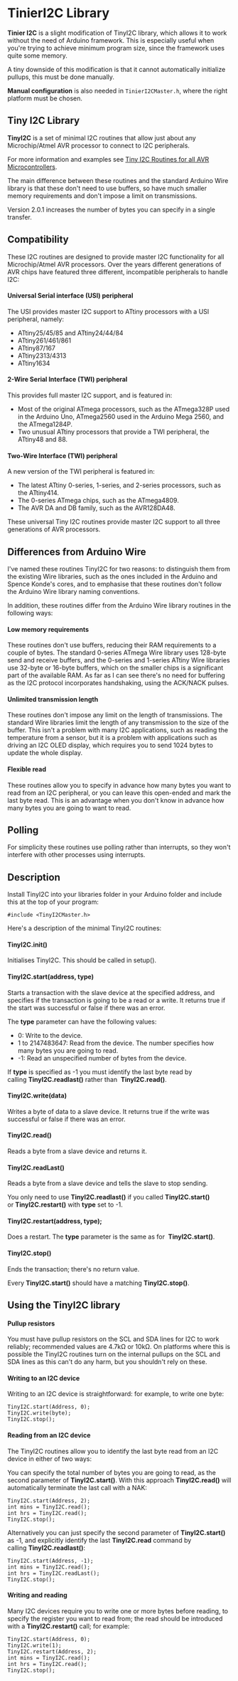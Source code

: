 # TinierI2C Library

**Tinier I2C** is a slight modification of TinyI2C library, which allows it to work without the need of Arduino framework.
This is especially useful when you're trying to achieve minimum program size, since the framework uses quite some memory.

A tiny downside of this modification is that it cannot automatically initialize pullups, this must be done manually.

**Manual configuration** is also needed in `TinierI2CMaster.h`, where the right platform must be chosen.

## Tiny I2C Library

**TinyI2C** is a set of minimal I2C routines that allow just about any Microchip/Atmel AVR processor to connect to I2C peripherals.

For more information and examples see [Tiny I2C Routines for all AVR Microcontrollers](http://www.technoblogy.com/show?3UF0).

The main difference between these routines and the standard Arduino Wire library is that these don't need to use buffers, so have much smaller memory requirements and don't impose a limit on transmissions.

Version 2.0.1 increases the number of bytes you can specify in a single transfer.

## Compatibility
These I2C routines are designed to provide master I2C functionality for all Microchip/Atmel AVR processors. Over the years different generations of AVR chips have featured three different, incompatible peripherals to handle I2C:

#### Universal Serial interface (USI) peripheral

The USI provides master I2C support to ATtiny processors with a USI peripheral, namely:

* ATtiny25/45/85 and ATtiny24/44/84
* ATtiny261/461/861
* ATtiny87/167
* ATtiny2313/4313
* ATtiny1634


#### 2-Wire Serial Interface (TWI) peripheral

This provides full master I2C support, and is featured in:

* Most of the original ATmega processors, such as the ATmega328P used in the Arduino Uno, ATmega2560 used in the Arduino Mega 2560, and the ATmega1284P.
* Two unusual ATtiny processors that provide a TWI peripheral, the ATtiny48 and 88.

#### Two-Wire Interface (TWI) peripheral

A new version of the TWI peripheral is featured in:

* The latest ATtiny 0-series, 1-series, and 2-series processors, such as the ATtiny414.
* The 0-series ATmega chips, such as the ATmega4809.
* The AVR DA and DB family, such as the AVR128DA48.

These universal Tiny I2C routines provide master I2C support to all three generations of AVR processors.

## Differences from Arduino Wire

I've named these routines TinyI2C for two reasons: to distinguish them from the existing Wire libraries, such as the ones included in the Arduino and Spence Konde's cores, and to emphasise that these routines don't follow the Arduino Wire library naming conventions.

In addition, these routines differ from the Arduino Wire library routines in the following ways:

#### Low memory requirements

These routines don't use buffers, reducing their RAM requirements to a couple of bytes. The standard 0-series ATmega Wire library uses 128-byte send and receive buffers, and the 0-series and 1-series ATtiny Wire libraries use 32-byte or 16-byte buffers, which on the smaller chips is a significant part of the available RAM. As far as I can see there's no need for buffering as the I2C protocol incorporates handshaking, using the ACK/NACK pulses.

#### Unlimited transmission length

These routines don't impose any limit on the length of transmissions. The standard Wire libraries limit the length of any transmission to the size of the buffer. This isn't a problem with many I2C applications, such as reading the temperature from a sensor, but it is a problem with applications such as driving an I2C OLED display, which requires you to send 1024 bytes to update the whole display.

#### Flexible read

These routines allow you to specify in advance how many bytes you want to read from an I2C peripheral, or you can leave this open-ended and mark the last byte read. This is an advantage when you don't know in advance how many bytes you are going to want to read.

## Polling

For simplicity these routines use polling rather than interrupts, so they won't interfere with other processes using interrupts.

## Description

Install TinyI2C into your libraries folder in your Arduino folder and include this at the top of your program:

    #include <TinyI2CMaster.h>

Here's a description of the minimal TinyI2C routines:

#### TinyI2C.init()

Initialises TinyI2C. This should be called in setup().

#### TinyI2C.start(address, type)

Starts a transaction with the slave device at the specified address, and specifies if the transaction is going to be a read or a write. It returns true if the start was successful or false if there was an error.

The **type** parameter can have the following values:

* 0: Write to the device.
* 1 to 2147483647: Read from the device. The number specifies how many bytes you are going to read.
* -1: Read an unspecified number of bytes from the device.

If **type** is specified as -1 you must identify the last byte read by calling **TinyI2C.readlast()** rather than  **TinyI2C.read()**.

#### TinyI2C.write(data)

Writes a byte of data to a slave device. It returns true if the write was successful or false if there was an error.

#### TinyI2C.read()

Reads a byte from a slave device and returns it.

#### TinyI2C.readLast()

Reads a byte from a slave device and tells the slave to stop sending.

You only need to use **TinyI2C.readlast()** if you called **TinyI2C.start()** or **TinyI2C.restart()** with **type** set to -1.

#### TinyI2C.restart(address, type);

Does a restart. The **type** parameter is the same as for  **TinyI2C.start()**.

#### TinyI2C.stop()

Ends the transaction; there's no return value.

Every **TinyI2C.start()** should have a matching  **TinyI2C.stop()**.

## Using the TinyI2C library

#### Pullup resistors

You must have pullup resistors on the SCL and SDA lines for I2C to work reliably; recommended values are 4.7kΩ or 10kΩ. On platforms where this is possible the TinyI2C routines turn on the internal pullups on the SCL and SDA lines as this can't do any harm, but you shouldn't rely on these.

#### Writing to an I2C device

Writing to an I2C device is straightforward: for example, to write one byte:

````
TinyI2C.start(Address, 0);
TinyI2C.write(byte);
TinyI2C.stop();
````
#### Reading from an I2C device

The TinyI2C routines allow you to identify the last byte read from an I2C device in either of two ways:

You can specify the total number of bytes you are going to read, as the second parameter of **TinyI2C.start()**. With this approach **TinyI2C.read()** will automatically terminate the last call with a NAK:

````
TinyI2C.start(Address, 2);
int mins = TinyI2C.read();
int hrs = TinyI2C.read();
TinyI2C.stop();
````

Alternatively you can just specify the second parameter of **TinyI2C.start()** as -1, and explicitly identify the last **TinyI2C.read** command by calling **TinyI2C.readlast()**:

````
TinyI2C.start(Address, -1);
int mins = TinyI2C.read();
int hrs = TinyI2C.readLast();
TinyI2C.stop();
````

#### Writing and reading

Many I2C devices require you to write one or more bytes before reading, to specify the register you want to read from; the read should be introduced with a **TinyI2C.restart()** call; for example:

````
TinyI2C.start(Address, 0);
TinyI2C.write(1);
TinyI2C.restart(Address, 2);
int mins = TinyI2C.read();
int hrs = TinyI2C.read();
TinyI2C.stop();
````
